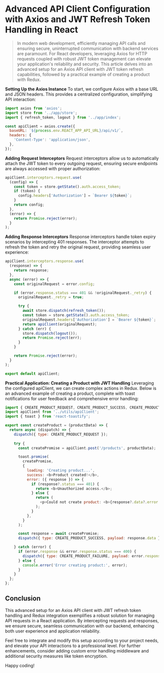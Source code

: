 # Advanced API Client Configuration with Axios and JWT Refresh Token Handling in React
> In modern web development, efficiently managing API calls and ensuring secure, uninterrupted communication with backend services are paramount. For React developers, leveraging Axios for HTTP requests coupled with robust JWT token management can elevate your application's reliability and security. This article delves into an advanced setup for an Axios API client with JWT token refresh capabilities, followed by a practical example of creating a product with Redux.

**Setting Up the Axios Instance**
To start, we configure Axios with a base URL and JSON headers. This provides a centralized configuration, simplifying API interaction:
```js
import axios from 'axios';
import store from '../app/store';
import { refresh_token, logout } from '../app/index';

const apiClient = axios.create({
  baseURL: `${process.env.REACT_APP_API_URL}/api/v1/`,
  headers: {
    'Content-Type': 'application/json',
  },
});

```

**Adding Request Interceptors**
Request interceptors allow us to automatically attach the JWT token to every outgoing request, ensuring secure endpoints are always accessed with proper authorization:

```js
apiClient.interceptors.request.use(
  (config) => {
    const token = store.getState().auth.access_token;
    if (token) {
      config.headers['Authorization'] = `Bearer ${token}`;
    }
    return config;
  },
  (error) => {
    return Promise.reject(error);
  }
);
```

**Adding Response Interceptors**
Response interceptors handle token expiry scenarios by intercepting 401 responses. The interceptor attempts to refresh the token and retry the original request, providing seamless user experience:
```js
apiClient.interceptors.response.use(
  (response) => {
    return response;
  },
  async (error) => {
    const originalRequest = error.config;

    if (error.response.status === 401 && !originalRequest._retry) {
      originalRequest._retry = true;

      try {
        await store.dispatch(refresh_token());
        const token = store.getState().auth.access_token;
        originalRequest.headers['Authorization'] = `Bearer ${token}`;
        return apiClient(originalRequest);
      } catch (err) {
        store.dispatch(logout());
        return Promise.reject(err);
      }
    }

    return Promise.reject(error);
  }
);

export default apiClient;
```
**Practical Application: Creating a Product with JWT Handling**
Leveraging the configured apiClient, we can create complex actions in Redux. Below is an advanced example of creating a product, complete with toast notifications for user feedback and comprehensive error handling:
```js
import { CREATE_PRODUCT_REQUEST, CREATE_PRODUCT_SUCCESS, CREATE_PRODUCT_FAILURE } from '../constants/productConstants';
import apiClient from '../utils/apiClient';
import { toast } from 'react-toastify';

export const createProduct = (productData) => {
  return async (dispatch) => {
    dispatch({ type: CREATE_PRODUCT_REQUEST });
    
    try {
      const createPromise = apiClient.post('/products', productData);

      toast.promise(
        createPromise,
        {
          loading: 'Creating product...',
          success: <b>Product created!</b>,
          error: ({ response }) => {
            if (response?.status === 401) {
              return <b>Unauthorized access.</b>;
            } else {
              return (
                <p>Could not create product: <b>{response?.data?.error || 'Error creating product.'} [{response?.status}]</b></p>
              );
            }
          },
        }
      );

      const response = await createPromise;
      dispatch({ type: CREATE_PRODUCT_SUCCESS, payload: response.data });

    } catch (error) {
      if (error.response && error.response.status === 400) {
        dispatch({ type: CREATE_PRODUCT_FAILURE, payload: error.response.data.details });
      } else {
        console.error('Error creating product:', error);
      }
    }
  };
};
```

## Conclusion

This advanced setup for an Axios API client with JWT refresh token handling and Redux integration exemplifies a robust solution for managing API requests in a React application. By intercepting requests and responses, we ensure secure, seamless communication with our backend, enhancing both user experience and application reliability.

Feel free to integrate and modify this setup according to your project needs, and elevate your API interactions to a professional level. For further enhancements, consider adding custom error handling middleware and additional security measures like token encryption.

Happy coding!